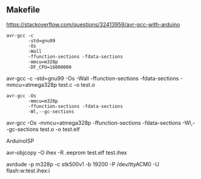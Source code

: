 ## Makefile
https://stackoverflow.com/questions/32413959/avr-gcc-with-arduino

```
avr-gcc -c
        -std=gnu99
        -Os
        -Wall
        -ffunction-sections -fdata-sections
        -mmcu=m328p
        -DF_CPU=16000000
```

avr-gcc -c -std=gnu99 -Os -Wall -ffunction-sections -fdata-sections -mmcu=atmega328p test.c -o test.o


```
avr-gcc -Os
        -mmcu=m328p
        -ffunction-sections -fdata-sections
        -Wl,--gc-sections
```
avr-gcc -Os -mmcu=atmega328p -ffunction-sections -fdata-sections -Wl,--gc-sections test.o -o test.elf

ArduinoISP

avr-objcopy -O ihex -R .eeprom test.elf test.ihex

avrdude -p m328p -c stk500v1 -b 19200 -P /dev/ttyACM0 -U flash:w:test.ihex:i


